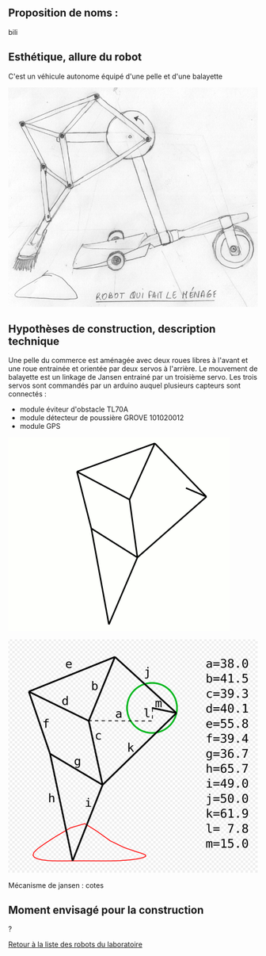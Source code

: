 
## Proposition de noms : 

bili

## Esthétique, allure du robot

C'est un véhicule autonome équipé d'une pelle et d'une balayette

![](../../ressources/robot_menage_croquis.jpg)

## Hypothèses de construction, description technique

Une pelle du commerce est aménagée avec deux roues libres à l'avant et une roue entrainée et orientée par deux servos à l'arrière. Le mouvement de balayette est un linkage de Jansen entrainé par un troisième servo.
Les trois servos sont commandés par un arduino auquel plusieurs capteurs sont connectés :

- module éviteur d'obstacle TL70A
- module détecteur de poussière GROVE 101020012
- module GPS

![](../../ressources/Strandbeest-Walking-Animation.gif)


![](../../ressources/Jansen_linkage_cotes.png)


Mécanisme de jansen : cotes



## Moment envisagé pour la construction

?

[Retour à la liste des robots du laboratoire](.)

